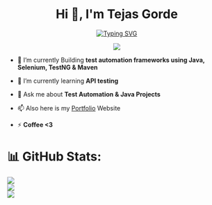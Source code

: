 <h1 align="center">Hi 👋, I'm Tejas Gorde</h1>


<div style="text-align: center;">
  <a href="https://git.io/typing-svg">
    <img src="https://readme-typing-svg.herokuapp.com?font=Fira+Code&pause=1000&width=435&lines=Quality+Assurance+Engineer" alt="Typing SVG" />
  </a>
</div>



<p align="center"><img src="https://komarev.com/ghpvc/?username=iamtejasrg&color=dc143c" alt-"iamtejasrg"/></p>


- 🔭 I’m currently Building **test automation frameworks using Java, Selenium, TestNG & Maven**

- 🌱 I’m currently learning **API testing**

- 💬 Ask me about **Test Automation & Java Projects**

- 📫 Also here is my [Portfolio](https://iamtejasrg.me/) Website

- ⚡ **Coffee <3**

# 📊 GitHub Stats:
![](https://github-readme-stats.vercel.app/api?username=iamtejasrg&theme=highcontrast&hide_border=false&include_all_commits=true&count_private=true)<br/>
![](https://github-readme-streak-stats.herokuapp.com/?user=iamtejasrg&theme=highcontrast&hide_border=false)<br/>
![](https://github-readme-stats.vercel.app/api/top-langs/?username=iamtejasrg&theme=highcontrast&hide_border=false&include_all_commits=true&count_private=true&layout=compact)

